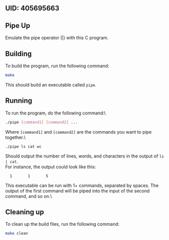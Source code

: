 ## UID: 405695663

## Pipe Up

Emulate the pipe operator (|) with this C program.

## Building

To build the program, run the following command:

```bash
make
```
This should build an executable called `pipe`.
## Running

To run the program, do the following command:\

```bash
./pipe [command1] [command2] ...
```

Where `[command1]` and `[command2]` are the commands you want to pipe together.\
```
./pipe ls cat wc
```
Should output the number of lines, words, and characters in the output of `ls | cat`.\
For instance, the output could look like this:
```
  1       1       5
```
This executable can be run with 1+ commands, separated by spaces. The output of the first command will be piped into the input of the second command, and so on.\
## Cleaning up

To clean up the build files, run the following command:
```bash
make clean
```
